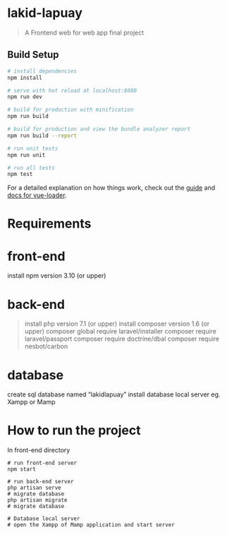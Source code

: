 # lakid-lapuay

> A Frontend web for web app final project

## Build Setup

``` bash
# install dependencies
npm install

# serve with hot reload at localhost:8080
npm run dev

# build for production with minification
npm run build

# build for production and view the bundle analyzer report
npm run build --report

# run unit tests
npm run unit

# run all tests
npm test
```

For a detailed explanation on how things work, check out the [guide](http://vuejs-templates.github.io/webpack/) and [docs for vue-loader](http://vuejs.github.io/vue-loader).

# Requirements
  # front-end
  install npm version 3.10 (or upper)
  # back-end
  > install php version 7.1 (or upper)
  > install composer version 1.6 (or upper)
  >  composer global require laravel/installer
  >  composer require laravel/passport
  >  composer require doctrine/dbal
  >  composer require nesbot/carbon
  # database
  create sql database named “lakidlapuay”
  install database local server eg. Xampp or Mamp

# How to run the project
In front-end directory
```
# run front-end server
npm start

# run back-end server
php artisan serve
# migrate database
php artisan migrate
# migrate database

# Database local server
# open the Xampp of Mamp application and start server
```
